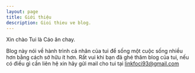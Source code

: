 ```yaml
---
layout: page
title: Giới thiệu
description: Gioi thieu ve blog.
---
```


Xin chào
Tui là Cáo ăn chay.

Blog này nói về hành trình cá nhân của tui để sống một cuộc sống nhiều hơn bằng cách sở hữu ít hơn.
Rất vui khi bạn đã ghé thăm blog của tui, nếu có điều gì cần liên hệ xin hãy gửi mail cho tui tại linkfoci93@gmail.com
